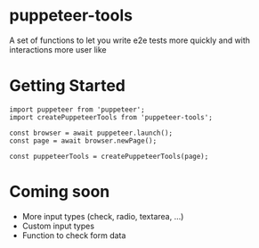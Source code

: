 # puppeteer-tools
A set of functions to let you write e2e tests more quickly and with interactions more user like

# Getting Started
```
import puppeteer from 'puppeteer';
import createPuppeteerTools from 'puppeteer-tools';

const browser = await puppeteer.launch();
const page = await browser.newPage();

const puppeteerTools = createPuppeteerTools(page);
```

# Coming soon
* More input types (check, radio, textarea, ...)
* Custom input types
* Function to check form data
